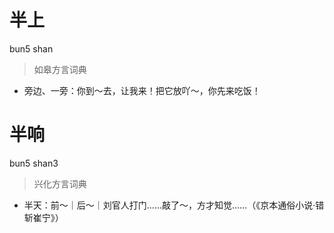 # 半上
bun5 shan
> 如皋方言词典
- 旁边、一旁：你到～去，让我来！把它放吖～，你先来吃饭！

# 半响
bun5 shan3
> 兴化方言词典
- 半天：前～｜后～｜刘官人打门……敲了～，方才知觉……（《京本通俗小说·错斩崔宁》）

